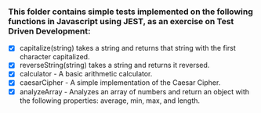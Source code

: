 ### This folder contains simple tests implemented on the following functions in Javascript using JEST, as an exercise on Test Driven Development:

- [x] capitalize(string) takes a string and returns that string with the first character capitalized.
- [x] reverseString(string) takes a string and returns it reversed.
- [x] calculator - A basic arithmetic calculator.
- [x] caesarCipher - A simple implementation of the Caesar Cipher.
- [x] analyzeArray - Analyzes an array of numbers and return an object with the following properties: average, min, max, and length.
